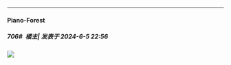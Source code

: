 ﻿
*****

####  Piano-Forest  
##### 706#         楼主| 发表于 2024-6-5 22:56

<img src="https://p.sda1.dev/17/70746d95bf9e65c0434936c7f3d96c67/20240605_222207.jpg" referrerpolicy="no-referrer">

